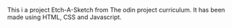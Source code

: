 This i a project Etch-A-Sketch from The odin project curriculum.
It has been made using HTML, CSS and Javascript.